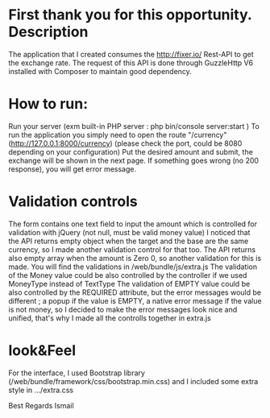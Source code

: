 First thank you for this opportunity.
Description
===========
The application that I created consumes the http://fixer.io/ Rest-API to get the exchange rate.
The request of this API is done through GuzzleHttp V6 installed with Composer to maintain good dependency.

How to run:
============
Run your server (exm built-in PHP server : php bin/console server:start )
To run the application you simply need to open the route "/currency" (http://127.0.0.1:8000/currency) (please check the port, could be 8080 depending on your configuration)
Put the desired amount and submit, the exchange will be shown in the next page. If something goes wrong (no 200 response), you will get error message.

Validation controls
===================
The form contains one text field to input the amount which is controlled for validation with jQuery (not null, must be valid money value)
I noticed that the API returns empty object when the target and the base are the same currency, so I made another validation control for that too.
The API returns also empty array when the amount is Zero 0, so another validation for this is made.
You will find the validations in /web/bundle/js/extra.js
The validation of the Money value could be also controlled by the controller if we used MoneyType instead of TextType
The validation of EMPTY value could be also controlled by the REQUIRED attribute, but the error messages would be different ; a popup if the value is EMPTY, a native error message if the value is not money, so I decided to make the error messages look nice and unified, that's why I made all the controlls together in extra.js

look&Feel
=========
For the interface, I used Bootstrap library (/web/bundle/framework/css/bootstrap.min.css) and I included some extra style in .../extra.css


Best Regards
Ismail
